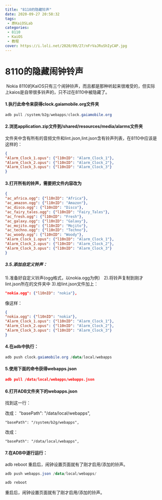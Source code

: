 ```yaml
---
title: "8110的隐藏铃声"
date: 2020-09-27 20:58:32
tags:
 - 原KaiOSLab
categories:
 - 8110
 - KaiOS
 - 教程
cover: https://i.loli.net/2020/09/27/nFrVaJRuShIyCAP.jpg
---
```


# 8110的隐藏闹钟铃声

​	Nokia 8110的KaiOS只有三个闹钟铃声，而且都是那种听起来很难受的，但实际上kaios是自带很多铃声的，只不过在8110中被隐藏了。

#### 	1.执行此命令来获得clock.gaiamobile.org文件夹

```powershell
adb pull /system/b2g/webapps/clock.gaiamobile.org
```

#### 2.浏览application.zip文件到/shared/resources/media/alarms文件夹

文件夹中含有所有的音频文件和lint.json,lint.json含有铃声列表，在8110中应该是这样的：

```json
{
"Alarm_Clock_1.opus": {"l10nID": "Alarm_Clock_1"},
"Alarm_Clock_2.opus": {"l10nID": "Alarm_Clock_2"},
"Alarm_Clock_3.opus": {"l10nID": "Alarm_Clock_3"}
}
```

#### 3.打开所有的铃声，需要把文件内容改为

```json
{
"ac_africa.ogg": {"l10nID": "Africa"},
"ac_amazon.ogg": {"l10nID": "Amazon"},
"ac_disco.ogg": {"l10nID": "Disco"},
"ac_fairy_tales.ogg": {"l10nID": "Fairy_Tales"},
"ac_fresh.ogg": {"l10nID": "Fresh"},
"ac_galaxy.ogg": {"l10nID": "Galaxy"},
"ac_mojito.ogg": {"l10nID": "Mojito"},
"ac_techno.ogg": {"l10nID": "Techno"},
"ac_woody.ogg": {"l10nID": "Woody"},
"Alarm_Clock_1.opus": {"l10nID": "Alarm_Clock_1"},
"Alarm_Clock_2.opus": {"l10nID": "Alarm_Clock_2"},
"Alarm_Clock_3.opus": {"l10nID": "Alarm_Clock_3"}
}
```

##### 3.5.添加自定义铃声：

1).准备好自定义铃声(ogg格式，以nokia.ogg为例）
2).将铃声复制到刚才lint.json所在的文件夹中
3).给lint.json文件加上：

```json
"nokia.ogg": {"l10nID": "nokia"},
```

像这样：

```json
{
"nokia.ogg": {"l10nID": "nokia"},
"Alarm_Clock_1.opus": {"l10nID": "Alarm_Clock_1"},
"Alarm_Clock_2.opus": {"l10nID": "Alarm_Clock_2"},
"Alarm_Clock_3.opus": {"l10nID": "Alarm_Clock_3"}
}
```

#### 4.在adb中执行：

```powershell
adb push clock.gaiamobile.org /data/local/webapps
```

#### 5.使用下面的命令获得webapps.json

```json
adb pull /data/local/webapps/webapps.json
```

#### 6.打开ADB文件夹下的webapps.json

找到这一行：

改成：
"basePath": "/data/local/webapps",

```
"basePath": "/system/b2g/webapps",
```

改成：

```
"basePath": "/data/local/webapps",
```

#### 7.在ADB中逐行运行：

adb reboot
重启后，闹钟设置页面就有了刚才启用/添加的铃声。

```powershell
adb push webapps.json /data/local/webapps/
```

```powershell
adb reboot
```


重启后，闹钟设置页面就有了刚才启用/添加的铃声。